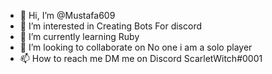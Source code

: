 - 👋 Hi, I’m @Mustafa609
- 👀 I’m interested in Creating Bots For discord
- 🌱 I’m currently learning Ruby
- 💞️ I’m looking to collaborate on No one i am a solo player
- 📫 How to reach me DM me on Discord ScarletWitch#0001

<!---
Mustafa609/Mustafa609 is a ✨ special ✨ repository because its `README.md` (this file) appears on your GitHub profile.
You can click the Preview link to take a look at your changes.
--->
